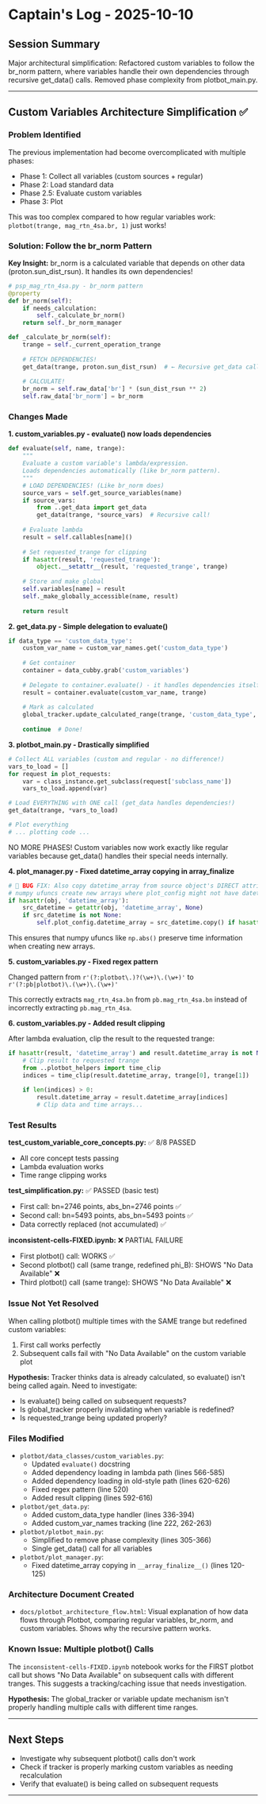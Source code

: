 # Captain's Log - 2025-10-10

## Session Summary
Major architectural simplification: Refactored custom variables to follow the br_norm pattern, where variables handle their own dependencies through recursive get_data() calls. Removed phase complexity from plotbot_main.py.

---

## Custom Variables Architecture Simplification ✅

### Problem Identified
The previous implementation had become overcomplicated with multiple phases:
- Phase 1: Collect all variables (custom sources + regular)
- Phase 2: Load standard data
- Phase 2.5: Evaluate custom variables
- Phase 3: Plot

This was too complex compared to how regular variables work: `plotbot(trange, mag_rtn_4sa.br, 1)` just works!

### Solution: Follow the br_norm Pattern

**Key Insight:** br_norm is a calculated variable that depends on other data (proton.sun_dist_rsun). It handles its own dependencies!

```python
# psp_mag_rtn_4sa.py - br_norm pattern
@property
def br_norm(self):
    if needs_calculation:
        self._calculate_br_norm()
    return self._br_norm_manager

def _calculate_br_norm(self):
    trange = self._current_operation_trange
    
    # FETCH DEPENDENCIES!
    get_data(trange, proton.sun_dist_rsun)  # ← Recursive get_data call
    
    # CALCULATE!
    br_norm = self.raw_data['br'] * (sun_dist_rsun ** 2)
    self.raw_data['br_norm'] = br_norm
```

### Changes Made

**1. custom_variables.py - evaluate() now loads dependencies**

```python
def evaluate(self, name, trange):
    """
    Evaluate a custom variable's lambda/expression.
    Loads dependencies automatically (like br_norm pattern).
    """
    # LOAD DEPENDENCIES! (Like br_norm does)
    source_vars = self.get_source_variables(name)
    if source_vars:
        from ..get_data import get_data
        get_data(trange, *source_vars)  # Recursive call!
    
    # Evaluate lambda
    result = self.callables[name]()
    
    # Set requested_trange for clipping
    if hasattr(result, 'requested_trange'):
        object.__setattr__(result, 'requested_trange', trange)
    
    # Store and make global
    self.variables[name] = result
    self._make_globally_accessible(name, result)
    
    return result
```

**2. get_data.py - Simple delegation to evaluate()**

```python
if data_type == 'custom_data_type':
    custom_var_name = custom_var_names.get('custom_data_type')
    
    # Get container
    container = data_cubby.grab('custom_variables')
    
    # Delegate to container.evaluate() - it handles dependencies itself!
    result = container.evaluate(custom_var_name, trange)
    
    # Mark as calculated
    global_tracker.update_calculated_range(trange, 'custom_data_type', custom_var_name)
    
    continue  # Done!
```

**3. plotbot_main.py - Drastically simplified**

```python
# Collect ALL variables (custom and regular - no difference!)
vars_to_load = []
for request in plot_requests:
    var = class_instance.get_subclass(request['subclass_name'])
    vars_to_load.append(var)

# Load EVERYTHING with ONE call (get_data handles dependencies!)
get_data(trange, *vars_to_load)

# Plot everything
# ... plotting code ...
```

NO MORE PHASES! Custom variables now work exactly like regular variables because get_data() handles their special needs internally.

**4. plot_manager.py - Fixed datetime_array copying in __array_finalize__**

```python
# 🐛 BUG FIX: Also copy datetime_array from source object's DIRECT attribute
# numpy ufuncs create new arrays where plot_config might not have datetime_array yet
if hasattr(obj, 'datetime_array'):
    src_datetime = getattr(obj, 'datetime_array', None)
    if src_datetime is not None:
        self.plot_config.datetime_array = src_datetime.copy() if hasattr(src_datetime, 'copy') else src_datetime
```

This ensures that numpy ufuncs like `np.abs()` preserve time information when creating new arrays.

**5. custom_variables.py - Fixed regex pattern**

Changed pattern from `r'(?:plotbot\.)?(\w+)\.(\w+)'` to `r'(?:pb|plotbot)\.(\w+)\.(\w+)'`

This correctly extracts `mag_rtn_4sa.bn` from `pb.mag_rtn_4sa.bn` instead of incorrectly extracting `pb.mag_rtn_4sa`.

**6. custom_variables.py - Added result clipping**

After lambda evaluation, clip the result to the requested trange:
```python
if hasattr(result, 'datetime_array') and result.datetime_array is not None:
    # Clip result to requested trange
    from ..plotbot_helpers import time_clip
    indices = time_clip(result.datetime_array, trange[0], trange[1])
    
    if len(indices) > 0:
        result.datetime_array = result.datetime_array[indices]
        # Clip data and time arrays...
```

### Test Results

**test_custom_variable_core_concepts.py:** ✅ 8/8 PASSED
- All core concept tests passing
- Lambda evaluation works
- Time range clipping works

**test_simplification.py:** ✅ PASSED (basic test)
- First call: bn=2746 points, abs_bn=2746 points ✅
- Second call: bn=5493 points, abs_bn=5493 points ✅
- Data correctly replaced (not accumulated) ✅

**inconsistent-cells-FIXED.ipynb:** ❌ PARTIAL FAILURE
- First plotbot() call: WORKS ✅
- Second plotbot() call (same trange, redefined phi_B): SHOWS "No Data Available" ❌
- Third plotbot() call (same trange): SHOWS "No Data Available" ❌

### Issue Not Yet Resolved

When calling plotbot() multiple times with the SAME trange but redefined custom variables:
1. First call works perfectly
2. Subsequent calls fail with "No Data Available" on the custom variable plot

**Hypothesis:** Tracker thinks data is already calculated, so evaluate() isn't being called again. Need to investigate:
- Is evaluate() being called on subsequent requests?
- Is global_tracker properly invalidating when variable is redefined?
- Is requested_trange being updated properly?

### Files Modified
- `plotbot/data_classes/custom_variables.py`:
  - Updated `evaluate()` docstring
  - Added dependency loading in lambda path (lines 566-585)
  - Added dependency loading in old-style path (lines 620-626)
  - Fixed regex pattern (line 520)
  - Added result clipping (lines 592-616)
- `plotbot/get_data.py`:
  - Added custom_data_type handler (lines 336-394)
  - Added custom_var_names tracking (line 222, 262-263)
- `plotbot/plotbot_main.py`:
  - Simplified to remove phase complexity (lines 305-366)
  - Single get_data() call for all variables
- `plotbot/plot_manager.py`:
  - Fixed datetime_array copying in `__array_finalize__()` (lines 120-125)

### Architecture Document Created
- `docs/plotbot_architecture_flow.html`: Visual explanation of how data flows through Plotbot, comparing regular variables, br_norm, and custom variables. Shows why the recursive pattern works.

### Known Issue: Multiple plotbot() Calls

The `inconsistent-cells-FIXED.ipynb` notebook works for the FIRST plotbot call but shows "No Data Available" on subsequent calls with different tranges. This suggests a tracking/caching issue that needs investigation.

**Hypothesis:** The global_tracker or variable update mechanism isn't properly handling multiple calls with different time ranges.

---

## Next Steps
- Investigate why subsequent plotbot() calls don't work
- Check if tracker is properly marking custom variables as needing recalculation
- Verify that evaluate() is being called on subsequent requests

---


